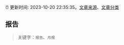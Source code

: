 :alarm_clock: 更新时间: 2023-10-20 22:35:35。[文章来源](/README.md)、[文章分类](/TAGS.md)

## 报告


> 关键字：`报告`、`月报`



